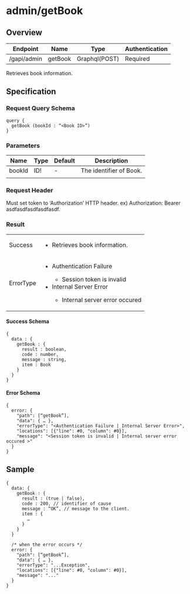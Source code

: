 # admin/getBook

## Overview

| Endpoint | Name | Type | Authentication |
| --- | --- | --- | --- |
| /gapi/admin | getBook | Graphql(POST) | Required |

Retrieves book information.

## Specification

### Request Query Schema

```text
query {
  getBook (bookId : “<Book ID>”)
}
```

### Parameters

| Name | Type | Default | Description |
| --- | --- | --- | --- |
| bookId | ID! | - | The identifier of Book. |
|  |  |  |  |

### Request Header

Must set token to ‘Authorization’ HTTP header.
ex) Authorization: Bearer asdfasdfasdfasdfasdf.

### Result

<table>
<tr>
  <td>Success</td>
  <td><ul><li>Retrieves book information.</li></ul></td>
</tr>
<tr>
  <td>ErrorType</td>
  <td>
    <ul>
      <li>Authentication Failure</li>
      <ul>
        <li>Session token is invalid</li>
      </ul>
      <li>Internal Server Error</li>
      <ul>
        <li>Internal server error occured</li>
      </ul>
    </ul>
  </td>
  </tr>
</table>

#### Success Schema

```text
{
  data : {
    getBook : {
      result : boolean,
      code : number,
      message : string,
      item : Book
    }
  }
}
```

#### Error Schema

```text
{
  error: {
    "path": [“getBook”],
    "data": { … },
    "errorType": "<Authentication Failure | Internal Server Error>",
    "locations": [{"line": #0, "column": #0}],
    "message": "<Session token is invalid | Internal server error occured >"
  }
}
```

## Sample

```text
{
  data: {
    getBook : {
      result : (true | false),
      code : 200, // identifier of cause
      message : “OK”, // message to the client.
      item : {
        …
      }
    }
  }

  /* when the error occurs */
  error: {
    "path": [“getBook”],
    "data": { … },
    "errorType": "...Exception",
    "locations": [{"line": #0, "column": #0}],
    "message": "..."
  }
}
```

